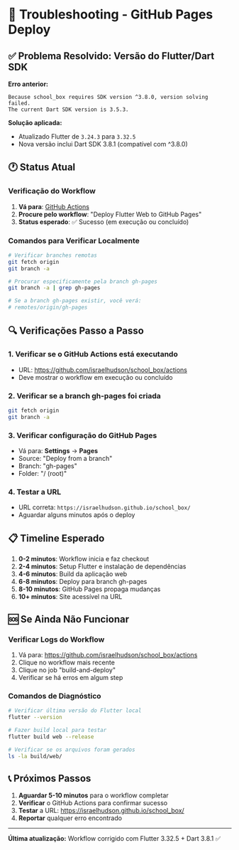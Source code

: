 # 🔧 Troubleshooting - GitHub Pages Deploy

## ✅ Problema Resolvido: Versão do Flutter/Dart SDK

**Erro anterior:**
```
Because school_box requires SDK version ^3.8.0, version solving failed.
The current Dart SDK version is 3.5.3.
```

**Solução aplicada:**
- Atualizado Flutter de `3.24.3` para `3.32.5`
- Nova versão inclui Dart SDK 3.8.1 (compatível com ^3.8.0)

## 🕐 Status Atual

### Verificação do Workflow
1. **Vá para**: [GitHub Actions](https://github.com/israelhudson/school_box/actions)
2. **Procure pelo workflow**: "Deploy Flutter Web to GitHub Pages"
3. **Status esperado**: ✅ Sucesso (em execução ou concluído)

### Comandos para Verificar Localmente
```bash
# Verificar branches remotas
git fetch origin
git branch -a

# Procurar especificamente pela branch gh-pages
git branch -a | grep gh-pages

# Se a branch gh-pages existir, você verá:
# remotes/origin/gh-pages
```

## 🔍 Verificações Passo a Passo

### 1. Verificar se o GitHub Actions está executando
- URL: https://github.com/israelhudson/school_box/actions
- Deve mostrar o workflow em execução ou concluído

### 2. Verificar se a branch gh-pages foi criada
```bash
git fetch origin
git branch -a
```

### 3. Verificar configuração do GitHub Pages
- Vá para: **Settings** → **Pages**
- Source: "Deploy from a branch"
- Branch: "gh-pages"
- Folder: "/ (root)"

### 4. Testar a URL
- URL correta: `https://israelhudson.github.io/school_box/`
- Aguardar alguns minutos após o deploy

## 📋 Timeline Esperado

1. **0-2 minutos**: Workflow inicia e faz checkout
2. **2-4 minutos**: Setup Flutter e instalação de dependências
3. **4-6 minutos**: Build da aplicação web
4. **6-8 minutos**: Deploy para branch gh-pages
5. **8-10 minutos**: GitHub Pages propaga mudanças
6. **10+ minutos**: Site acessível na URL

## 🆘 Se Ainda Não Funcionar

### Verificar Logs do Workflow
1. Vá para: https://github.com/israelhudson/school_box/actions
2. Clique no workflow mais recente
3. Clique no job "build-and-deploy"
4. Verificar se há erros em algum step

### Comandos de Diagnóstico
```bash
# Verificar última versão do Flutter local
flutter --version

# Fazer build local para testar
flutter build web --release

# Verificar se os arquivos foram gerados
ls -la build/web/
```

## 📞 Próximos Passos

1. **Aguardar 5-10 minutos** para o workflow completar
2. **Verificar** o GitHub Actions para confirmar sucesso
3. **Testar** a URL: https://israelhudson.github.io/school_box/
4. **Reportar** qualquer erro encontrado

---

**Última atualização:** Workflow corrigido com Flutter 3.32.5 + Dart 3.8.1 ✅ 